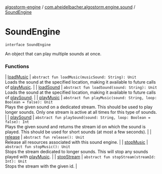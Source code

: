 [algostorm-engine](../../index.md) / [com.aheidelbacher.algostorm.engine.sound](../index.md) / [SoundEngine](.)

# SoundEngine

`interface SoundEngine`

An object that can play multiple sounds at once.

### Functions

| [loadMusic](load-music.md) | `abstract fun loadMusic(musicSound: String): Unit`<br>Loads the sound at the specified location, making it available to future
calls of [playMusic](play-music.md). |
| [loadSound](load-sound.md) | `abstract fun loadSound(sound: String): Unit`<br>Loads the sound at the specified location, making it available to future
calls of [playSound](play-sound.md). |
| [playMusic](play-music.md) | `abstract fun playMusic(sound: String, loop: Boolean = false): Unit`<br>Plays the given sound on a dedicated stream. This should be used to play
longer sounds. Only one stream is active at all times for this type of
sounds. |
| [playSound](play-sound.md) | `abstract fun playSound(sound: String, loop: Boolean = false): Int`<br>Plays the given sound and returns the stream id on which the sound is
played. This should be used for short sounds (at most a few seconds). |
| [release](release.md) | `abstract fun release(): Unit`<br>Release all resources associated with this sound engine. |
| [stopMusic](stop-music.md) | `abstract fun stopMusic(): Unit`<br>Stops the stream dedicated to longer sounds. This will stop any sounds
played with [playMusic](play-music.md). |
| [stopStream](stop-stream.md) | `abstract fun stopStream(streamId: Int): Unit`<br>Stops the stream with the given id. |

